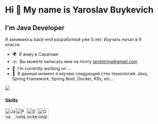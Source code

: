 Hi 👋 My name is Yaroslav Buykevich
======================================================================================================================================

I'm Java Developer
------------------

Я занимаюсь back-end разработкой уже 5 лет. Изучать начал в 9 классе. 

* 🌍  Я живу в Саратове
* ✉️  Вы можете написать мне на почту [landstring@gmail.com](mailto:landstring@gmail.com)
* 🚀  I'm currently working on ...
* 🧠  В данный момент я изучаю следующий стек технологий: Java, Spring Framework, Spring Boot, Docker, K8s, etc...

<a href="https://www.github.com/d3k0d4nce" target="_blank" rel="noreferrer"><img
src="https://img.shields.io/github/followers/d3k0d4nce?logo=github&style=for-the-badge&color=a855f7&labelColor=181824" /></a>

### Skills


<p align="left">
<a href="https://www.oracle.com/java/" target="_blank" rel="noreferrer"><img src="https://raw.githubusercontent.com/danielcranney/readme-generator/main/public/icons/skills/java-colored.svg" width="36" height="36" alt="Java" /></a><a href="https://www.mongodb.com/" target="_blank" rel="noreferrer"></a><a href="https://www.postgresql.org/" target="_blank" rel="noreferrer"><img src="https://raw.githubusercontent.com/danielcranney/readme-generator/main/public/icons/skills/postgresql-colored.svg" width="36" height="36" alt="PostgreSQL" /></a><a href="https://www.docker.com/" target="_blank" rel="noreferrer"><img src="https://raw.githubusercontent.com/danielcranney/readme-generator/main/public/icons/skills/docker-colored.svg" width="36" height="36" alt="Docker" /></a><a href="https://cloud.google.com/" target="_blank" rel="noreferrer"><img src="https://raw.githubusercontent.com/danielcranney/readme-generator/main/public/icons/skills/googlecloud-colored.svg" width="36" height="36" alt="Google Cloud" /></a>
</p>
